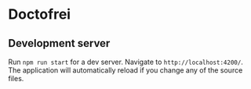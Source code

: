 # Doctofrei


## Development server

Run `npm run start` for a dev server. Navigate to `http://localhost:4200/`. The application will automatically reload if you change any of the source files.

